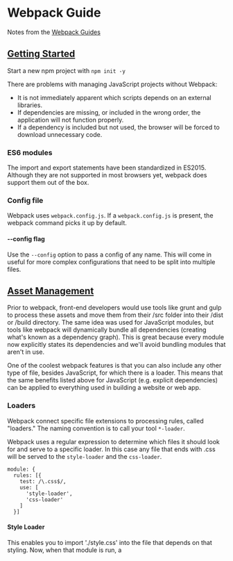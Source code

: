 # Webpack Guide

Notes from the [Webpack Guides](https://webpack.js.org/guides/getting-started/)

## [Getting Started](https://webpack.js.org/guides/getting-started/)

Start a new npm project with `npm init -y`

There are problems with managing JavaScript projects without Webpack:

- It is not immediately apparent which scripts depends on an external libraries.
- If dependencies are missing, or included in the wrong order, the application will not function properly.
- If a dependency is included but not used, the browser will be forced to download unnecessary code.

### ES6 modules

The import and export statements have been standardized in ES2015. Although they are not supported in most browsers yet, webpack does support them out of the box.

### Config file

Webpack uses `webpack.config.js`. If a `webpack.config.js` is present, the webpack command picks it up by default.

#### --config flag

Use the `--config` option to pass a config of any name. This will come in useful for more complex configurations that need to be split into multiple files.

## [Asset Management](https://webpack.js.org/guides/asset-management/)

Prior to webpack, front-end developers would use tools like grunt and gulp to process these assets and move them from their /src folder into their /dist or /build directory. The same idea was used for JavaScript modules, but tools like webpack will dynamically bundle all dependencies (creating what's known as a dependency graph). This is great because every module now explicitly states its dependencies and we'll avoid bundling modules that aren't in use.

One of the coolest webpack features is that you can also include any other type of file, besides JavaScript, for which there is a loader. This means that the same benefits listed above for JavaScript (e.g. explicit dependencies) can be applied to everything used in building a website or web app.

### Loaders

Webpack connect specific file extensions to processing rules, called "loaders." The naming convention is to call your tool `*-loader`.

Webpack uses a regular expression to determine which files it should look for and serve to a specific loader. In this case any file that ends with .css will be served to the `style-loader` and the `css-loader`.

```
module: {
  rules: [{
    test: /\.css$/,
    use: [
      'style-loader',
      'css-loader'
    ]
  }]
```

#### Style Loader

This enables you to import './style.css' into the file that depends on that styling. Now, when that module is run, a <style> tag with the stringified css will be inserted into the <head> of your html file.

#### CSS-loader

The `css-loader` interprets `@import` and `url()` like `import/require()` and will resolve them.

### It's all about Loaders

Before we continue, recognize that all future assets, like images, icons, and fonts will follow the same pattern. We will add a rule that will do the same thing;

1. define the extension to _test_ using `test:`

2. define which loaders to use using `use:`

The real trick is to have a problem to solve and stop and think about what loader you can use that already exists because, it certainly exists.

#### Loading Images and Fonts

The `file-loader` is a multi-purpose loader that instructs webpack to emit the required object as file and to return its public url.
